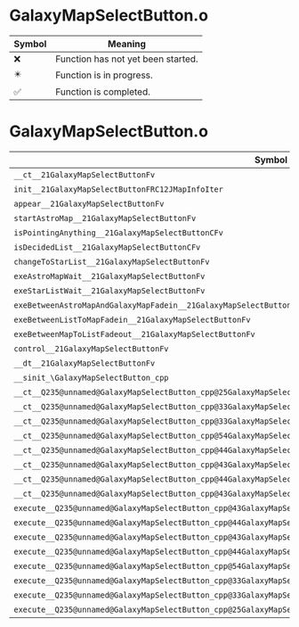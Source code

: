 # GalaxyMapSelectButton.o
| Symbol | Meaning 
| ------------- | ------------- 
| :x: | Function has not yet been started. 
| :eight_pointed_black_star: | Function is in progress. 
| :white_check_mark: | Function is completed. 


# GalaxyMapSelectButton.o
| Symbol | Decompiled? |
| ------------- | ------------- |
| `__ct__21GalaxyMapSelectButtonFv` | :x: |
| `init__21GalaxyMapSelectButtonFRC12JMapInfoIter` | :x: |
| `appear__21GalaxyMapSelectButtonFv` | :x: |
| `startAstroMap__21GalaxyMapSelectButtonFv` | :x: |
| `isPointingAnything__21GalaxyMapSelectButtonCFv` | :x: |
| `isDecidedList__21GalaxyMapSelectButtonCFv` | :x: |
| `changeToStarList__21GalaxyMapSelectButtonFv` | :x: |
| `exeAstroMapWait__21GalaxyMapSelectButtonFv` | :x: |
| `exeStarListWait__21GalaxyMapSelectButtonFv` | :x: |
| `exeBetweenAstroMapAndGalaxyMapFadein__21GalaxyMapSelectButtonFv` | :x: |
| `exeBetweenListToMapFadein__21GalaxyMapSelectButtonFv` | :x: |
| `exeBetweenMapToListFadeout__21GalaxyMapSelectButtonFv` | :x: |
| `control__21GalaxyMapSelectButtonFv` | :x: |
| `__dt__21GalaxyMapSelectButtonFv` | :x: |
| `__sinit_\GalaxyMapSelectButton_cpp` | :x: |
| `__ct__Q235@unnamed@GalaxyMapSelectButton_cpp@25GalaxyMapSelectButtonHideFv` | :x: |
| `__ct__Q235@unnamed@GalaxyMapSelectButton_cpp@33GalaxyMapSelectButtonAstroMapWaitFv` | :x: |
| `__ct__Q235@unnamed@GalaxyMapSelectButton_cpp@33GalaxyMapSelectButtonStarListWaitFv` | :x: |
| `__ct__Q235@unnamed@GalaxyMapSelectButton_cpp@54GalaxyMapSelectButtonBetweenAstroMapAndGalaxyMapFadeinFv` | :x: |
| `__ct__Q235@unnamed@GalaxyMapSelectButton_cpp@44GalaxyMapSelectButtonBetweenListToMapFadeoutFv` | :x: |
| `__ct__Q235@unnamed@GalaxyMapSelectButton_cpp@43GalaxyMapSelectButtonBetweenListToMapFadeinFv` | :x: |
| `__ct__Q235@unnamed@GalaxyMapSelectButton_cpp@44GalaxyMapSelectButtonBetweenMapToListFadeoutFv` | :x: |
| `__ct__Q235@unnamed@GalaxyMapSelectButton_cpp@43GalaxyMapSelectButtonBetweenMapToListFadeinFv` | :x: |
| `execute__Q235@unnamed@GalaxyMapSelectButton_cpp@43GalaxyMapSelectButtonBetweenMapToListFadeinCFP5Spine` | :x: |
| `execute__Q235@unnamed@GalaxyMapSelectButton_cpp@44GalaxyMapSelectButtonBetweenMapToListFadeoutCFP5Spine` | :x: |
| `execute__Q235@unnamed@GalaxyMapSelectButton_cpp@43GalaxyMapSelectButtonBetweenListToMapFadeinCFP5Spine` | :x: |
| `execute__Q235@unnamed@GalaxyMapSelectButton_cpp@44GalaxyMapSelectButtonBetweenListToMapFadeoutCFP5Spine` | :x: |
| `execute__Q235@unnamed@GalaxyMapSelectButton_cpp@54GalaxyMapSelectButtonBetweenAstroMapAndGalaxyMapFadeinCFP5Spine` | :x: |
| `execute__Q235@unnamed@GalaxyMapSelectButton_cpp@33GalaxyMapSelectButtonStarListWaitCFP5Spine` | :x: |
| `execute__Q235@unnamed@GalaxyMapSelectButton_cpp@33GalaxyMapSelectButtonAstroMapWaitCFP5Spine` | :x: |
| `execute__Q235@unnamed@GalaxyMapSelectButton_cpp@25GalaxyMapSelectButtonHideCFP5Spine` | :x: |
